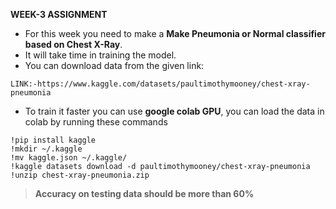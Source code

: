 **WEEK-3 ASSIGNMENT**

* For this week you need to make a **Make Pneumonia or Normal classifier based on Chest X-Ray**.
* It will take time in training the model.
* You can download data from the given link:
```
LINK:-https://www.kaggle.com/datasets/paultimothymooney/chest-xray-pneumonia
```

* To train it faster you can use **google colab GPU**, you can load the data in colab by running these commands
```
!pip install kaggle
!mkdir ~/.kaggle
!mv kaggle.json ~/.kaggle/
!kaggle datasets download -d paultimothymooney/chest-xray-pneumonia
!unzip chest-xray-pneumonia.zip
```
> **Accuracy on testing data should be more than 60%**
